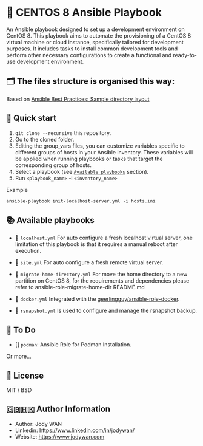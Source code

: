 # 📕 CENTOS 8 Ansible Playbook

An Ansible playbook designed to set up a development environment on CentOS 8. This playbook aims to automate the provisioning of a CentOS 8 virtual machine or cloud instance, specifically tailored for development purposes. It includes tasks to install common development tools and perform other necessary configurations to create a functional and ready-to-use development environment.

## 🗂️ The files structure is organised this way:
Based on [Ansible Best Practices: Sample directory layout](https://docs.ansible.com/ansible/latest/tips_tricks/sample_setup.html#sample-directory-layout)

## 🚀 Quick start

1. `git clone --recursive` this repository.
2. Go to the cloned folder.
3. Editing the group_vars files, you can customize variables specific to different groups of hosts in your Ansible inventory. These variables will be applied when running playbooks or tasks that target the corresponding group of hosts.
4. Select a playbook (see [`Available playbooks`](https://github.com/truewebartisans/useful-playbooks#-available-playbooks) section).
5. Run `<playbook_name>` -i `<inventory_name>`

Example

```console
ansible-playbook init-localhost-server.yml -i hosts.ini
```

## 📚 Available playbooks

- 📖 `localhost.yml` For auto configure a fresh localhost virtual server, one limitation of this playbook is that it requires a manual reboot after execution.

- 📖 `site.yml` For auto configure a fresh remote virtual server.

- 📖 `migrate-home-directory.yml` For move the home directory to a new partition on CentOS 8, for the requirements and dependencies please refer to ansible-role-migrate-home-dir README.md 

- 📖 `docker.yml` Integrated with the [geerlingguy/ansible-role-docker](https://github.com/geerlingguy/ansible-role-docker).

- 📖 `rsnapshot.yml` Is used to configure and manage the rsnapshot backup.

## 📑 To Do

- [] `podman`: Ansible Role for Podman Installation.

Or more...

## 📄 License

MIT / BSD

## 🇬🇧🇭🇰 Author Information

* Author: Jody WAN
* Linkedin: https://www.linkedin.com/in/jodywan/
* Website: https://www.jodywan.com

